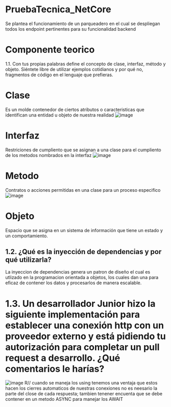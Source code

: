 # PruebaTecnica_NetCore
Se plantea el funcionamiento de un parqueadero en el cual se despliegan todos los endpoint pertinentes para su funcionalidad backend

# Componente teorico
1.1. Con tus propias palabras define el concepto de clase, interfaz, método
y objeto. Siéntete libre de utilizar ejemplos cotidianos y por qué no,
fragmentos de código en el lenguaje que prefieras.
# Clase
Es un molde contenedor de ciertos atributos o caracteristicas que identifican una entidad u objeto de nuestra realidad
![image](https://github.com/roland0326/PruebaTecnica_NetCore/assets/69539490/7a011fb1-a82b-403d-afad-c2e565d946ab)

# Interfaz 
  Restriciones de cumpliento que se asignan a una clase para el cumpliento de los metodos nombrados en la interfaz
![image](https://github.com/roland0326/PruebaTecnica_NetCore/assets/69539490/306596ad-150b-4a6e-9cea-7610639f0d92)

# Metodo
Contratos o acciones permitidas en una clase para un proceso especifico
![image](https://github.com/roland0326/PruebaTecnica_NetCore/assets/69539490/01cf4a1b-64cc-4b84-accc-35e9804ee044)

# Objeto
Espacio que se asigna en un sistema de información que tiene un estado y un comportamiento.

## 1.2. ¿Qué es la inyección de dependencias y por qué utilizarla?

La inyeccion de dependencias genera un patron de diseño el cual es utlizado en la programacion orientada a objetos, los cuales dan una para eficaz de contener los
datos y procesarlos de manera escalable.

# 1.3. Un desarrollador Junior hizo la siguiente implementación para establecer una conexión http con un proveedor externo y está pidiendo tu autorización para completar un pull request a desarrollo. ¿Qué comentarios le harías?
![image](https://github.com/roland0326/PruebaTecnica_NetCore/assets/69539490/accd3189-8fac-49e9-9172-5f12835d8532)
R// cuando se maneja los using tenemos una ventaja que estos hacen los cierres automaticos de nuestras conexiones no es neesario la parte del close de cada respuesta; tambien tenener encuenta que se debe contener en un metodo ASYNC para manejar los AWAIT
